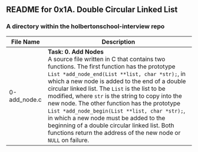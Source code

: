 ## README for 0x1A. Double Circular Linked List ##
### A directory within the holbertonschool-interview repo ###

| File Name | Description |
| --------- | ----------- |
| 0-add_node.c | **Task: 0. Add Nodes** <br> A source file written in C that contains two functions. The first function has the prototype `List *add_node_end(List **list, char *str);`, in which a new node is added to the end of a double circular linked list. The `List` is the list to be modified, where `str` is the string to copy into the new node. The other function has the prototype `List *add_node_begin(List **list, char *str);`, in which a new node must be added to the beginning of a double circular linked list. Both functions return the address of the new node or `NULL` on failure. |
